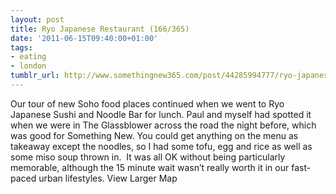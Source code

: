 ```yaml
---
layout: post
title: Ryo Japanese Restaurant (166/365)
date: '2011-06-15T09:40:00+01:00'
tags:
- eating
- london
tumblr_url: http://www.somethingnew365.com/post/44285994777/ryo-japanese-restaurant-166365
---
```

Our tour of new Soho food places continued when we went to Ryo Japanese Sushi and Noodle Bar for lunch.
Paul and myself had spotted it when we were in The Glassblower across the road the night before, which was good for Something New. You could get anything on the menu as takeaway except the noodles, so I had some tofu, egg and rice as well as some miso soup thrown in. 
It was all OK without being particularly memorable, although the 15 minute wait wasn’t really worth it in our fast-paced urban lifestyles.
View Larger Map
